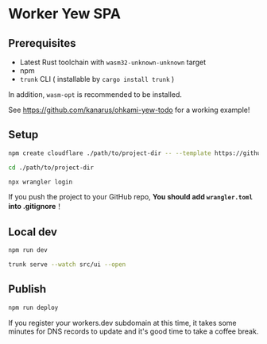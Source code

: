 # Worker Yew SPA

## Prerequisites

- Latest Rust toolchain with `wasm32-unknown-unknown` target
- npm
- `trunk` CLI ( installable by `cargo install trunk` )

In addition, `wasm-opt` is recommended to be installed.

See https://github.com/kanarus/ohkami-yew-todo for a working example!

## Setup

```sh
npm create cloudflare ./path/to/project-dir -- --template https://github.com/ohkami-rs/ohkami-templates/worker_yew_spa
```
```sh
cd ./path/to/project-dir
```
```sh
npx wrangler login
```

If you push the project to your GitHub repo, **You should add `wrangler.toml` into .gitignore**！

## Local dev

```sh
npm run dev
```
```sh
trunk serve --watch src/ui --open
```

## Publish

```sh
npm run deploy
```

If you register your workers.dev subdomain at this time, it takes some minutes for DNS records to update and it's good time to take a coffee break.
